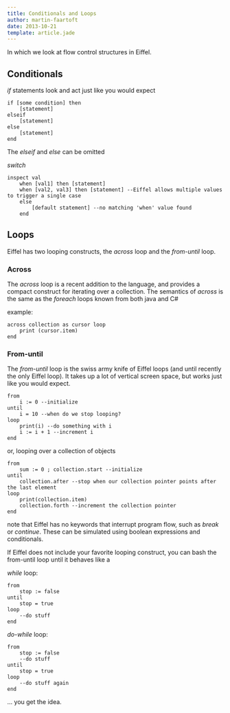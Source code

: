 ```yaml
---
title: Conditionals and Loops
author: martin-faartoft
date: 2013-10-21
template: article.jade
---
```


In which we look at flow control structures in Eiffel.

<span class="more"></span>

## Conditionals ##

_if_ statements look and act just like you would expect

	if [some condition] then
		[statement]
	elseif
		[statement]
    else
    	[statement]
	end

The _elseif_ and _else_ can be omitted

_switch_ 

	inspect val
		when [val1] then [statement]
		when [val2, val3] then [statement] --Eiffel allows multiple values to trigger a single case
		else
			[default statement] --no matching 'when' value found
		end

## Loops ##
Eiffel has two looping constructs, the _across_ loop and the _from-until_ loop.

### Across ###
The _across_ loop is a recent addition to the language, and provides a compact construct for iterating over a collection. The semantics of _across_ is the same as the _foreach_ loops known from both java and C#

example:

	across collection as cursor loop 
		print (cursor.item) 
	end

### From-until ###
The _from-until_ loop is the swiss army knife of Eiffel loops (and until recently the only Eiffel loop).
It takes up a lot of vertical screen space, but works just like you would expect.

	from
		i := 0 --initialize
	until
		i = 10 --when do we stop looping?
	loop
		print(i) --do something with i
		i := i + 1 --increment i
	end

or, looping over a collection of objects

	from
		sum := 0 ; collection.start --initialize
	until
		collection.after --stop when our collection pointer points after the last element
	loop
		print(collection.item)
		collection.forth --increment the collection pointer
	end

note that Eiffel has no keywords that interrupt program flow, such as _break_ or _continue_. These can be simulated using boolean expressions and conditionals.

If Eiffel does not include your favorite looping construct, you can bash the from-until loop until it behaves like a

_while_ loop:

	from
		stop := false
	until 
		stop = true
	loop
		--do stuff
	end

_do-while_ loop:

	from
		stop := false
		--do stuff
	until
		stop = true
	loop
		--do stuff again
	end

… you get the idea.


